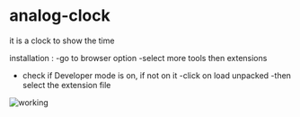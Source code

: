 # analog-clock

it is a clock to show the time

installation :
-go to browser option
-select more tools then extensions
- check if Developer mode is on, if not on it
-click on load unpacked 
-then select the extension file



![working](https://user-images.githubusercontent.com/114917649/193618489-ab7b2d13-5a57-4d0e-8bba-a3c9a307abd1.png)
